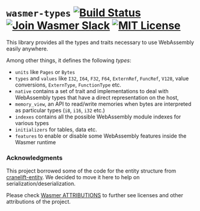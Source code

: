 # `wasmer-types` [![Build Status](https://github.com/wasmerio/wasmer/workflows/build/badge.svg?style=flat-square)](https://github.com/wasmerio/wasmer/actions?query=workflow%3Abuild) [![Join Wasmer Slack](https://img.shields.io/static/v1?label=Slack&message=join%20chat&color=brighgreen&style=flat-square)](https://slack.wasmer.io) [![MIT License](https://img.shields.io/github/license/wasmerio/wasmer.svg?style=flat-square)](https://github.com/wasmerio/wasmer/blob/main/LICENSE)

This library provides all the types and traits necessary to use
WebAssembly easily anywhere.

Among other things, it defines the following _types_:

* `units` like `Pages` or `Bytes`
* `types` and `values` like `I32`, `I64`, `F32`, `F64`, `ExternRef`,
  `FuncRef`, `V128`, value conversions, `ExternType`, `FunctionType`
  etc.
* `native` contains a set of trait and implementations to deal with
  WebAssembly types that have a direct representation on the host,
* `memory_view`, an API to read/write memories when bytes are
  interpreted as particular types (`i8`, `i16`, `i32` etc.)
* `indexes` contains all the possible WebAssembly module indexes for
  various types
* `initializers` for tables, data etc.
* `features` to enable or disable some WebAssembly features inside the
  Wasmer runtime


### Acknowledgments

This project borrowed some of the code for the entity structure from [cranelift-entity](https://crates.io/crates/cranelift-entity).
We decided to move it here to help on serialization/deserialization.

Please check [Wasmer ATTRIBUTIONS](https://github.com/wasmerio/wasmer/blob/main/docs/ATTRIBUTIONS.md) to further see licenses and other attributions of the project. 
